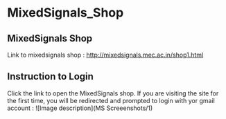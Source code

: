 # MixedSignals_Shop
## MixedSignals Shop 
Link to mixedsignals shop : http://mixedsignals.mec.ac.in/shop1.html

## Instruction to Login 
Click the link to open the MixedSignals shop. If you are visiting the site for the first time, you will be redirected and prompted to login with yor gmail account :
![Image description](MS Screeenshots/1)
